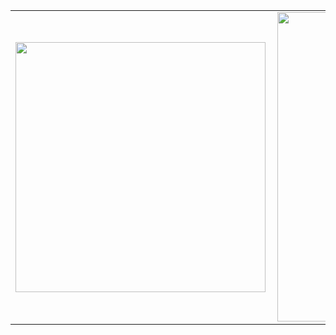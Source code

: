 <center>
	<table>
		<tr>
			<td>
				<img width="400px" align="left" src="https://github-readme-stats.vercel.app/api/top-langs/?username=paulosalvatore&hide=html&layout=compact&theme=buefy"/>
			</td>
			<td>
				<img width="495px" align="left" src="https://github-readme-stats.vercel.app/api?username=paulosalvatore&theme=buefy"/>
			</td>
		</tr>
	</table>
</center>
